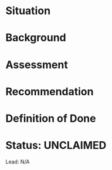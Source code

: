 # Situation
<Brief description of what the improvement is>

# Background
<Brief context on current state of Atlas and the problem that prompted the improvement>

# Assessment
<Deep-dive on the problem and the proposed improvement>

# Recommendation
<Recommendation on how to implement the improvement>

# Definition of Done
<acceptance criteria for this improvement>

# Status: UNCLAIMED

Lead: N/A

